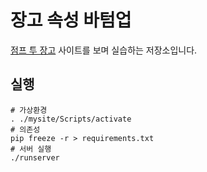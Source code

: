 # 장고 속성 바텀업
[점프 투 장고](https://wikidocs.net/book/4223) 사이트를 보며 실습하는 저장소입니다.

## 실행
```
# 가상환경
. ./mysite/Scripts/activate
# 의존성
pip freeze -r > requirements.txt
# 서버 실행
./runserver
```